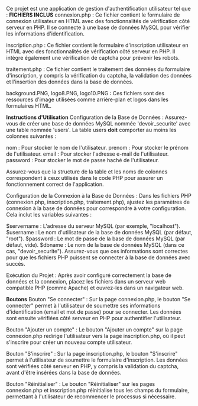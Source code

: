 Ce projet est une application de gestion d'authentification utilisateur tel que :
**FICHIERS INCLUS** 
connexion.php : Ce fichier contient le formulaire de connexion utilisateur en HTML avec des fonctionnalités de vérification côté serveur en PHP. Il se connecte à une base de données MySQL pour vérifier les informations d'identification.

inscription.php : Ce fichier contient le formulaire d'inscription utilisateur en HTML avec des fonctionnalités de vérification côté serveur en PHP. Il intègre également une vérification de captcha pour prévenir les robots.

traitement.php : Ce fichier contient le traitement des données du formulaire d'inscription, y compris la vérification du captcha, la validation des données et l'insertion des données dans la base de données.

background.PNG, logo8.PNG, logo10.PNG : Ces fichiers sont des ressources d'image utilisées comme arrière-plan et logos dans les formulaires HTML.

**Instructions d'Utilisation**
Configuration de la Base de Données : Assurez-vous de créer une base de données MySQL nommée 'devoir_securite' avec une table nommée 'users'. La table users  **doit** comporter au moins les colonnes suivantes :

nom : Pour stocker le nom de l'utilisateur.
prenom : Pour stocker le prénom de l'utilisateur.
email : Pour stocker l'adresse e-mail de l'utilisateur.
password : Pour stocker le mot de passe haché de l'utilisateur.

Assurez-vous que la structure de la table et les noms de colonnes correspondent à ceux utilisés dans le code PHP pour assurer un fonctionnement correct de l'application.

Configuration de la Connexion à la Base de Données : Dans les fichiers PHP (connexion.php, inscription.php, traitement.php), ajustez les paramètres de connexion à la base de données pour correspondre à votre configuration. Cela inclut les variables suivantes :

$servername : L'adresse du serveur MySQL (par exemple, "localhost").
$username : Le nom d'utilisateur de la base de données MySQL (par défaut, "root").
$password : Le mot de passe de la base de données MySQL (par défaut, vide).
$dbname : Le nom de la base de données MySQL (dans ce cas, "devoir_securite").
Assurez-vous que ces informations sont correctes pour que les fichiers PHP puissent se connecter à la base de données avec succès.

Exécution du Projet : Après avoir configuré correctement la base de données et la connexion, placez les fichiers dans un serveur web compatible PHP (comme Apache) et ouvrez-les dans un navigateur web.

**Boutons**
Bouton "Se connecter" : Sur la page connexion.php, le bouton "Se connecter" permet à l'utilisateur de soumettre ses informations d'identification (email et mot de passe) pour se connecter. Les données sont ensuite vérifiées côté serveur en PHP pour authentifier l'utilisateur.

Bouton "Ajouter un compte" : Le bouton "Ajouter un compte" sur la page connexion.php redirige l'utilisateur vers la page inscription.php, où il peut s'inscrire pour créer un nouveau compte utilisateur.

Bouton "S'inscrire" : Sur la page inscription.php, le bouton "S'inscrire" permet à l'utilisateur de soumettre le formulaire d'inscription. Les données sont vérifiées côté serveur en PHP, y compris la validation du captcha, avant d'être insérées dans la base de données.

Bouton "Réinitialiser" : Le bouton "Réinitialiser" sur les pages connexion.php et inscription.php réinitialise tous les champs du formulaire, permettant à l'utilisateur de recommencer le processus si nécessaire.



